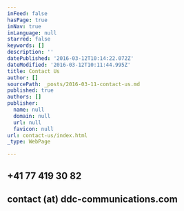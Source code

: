 ```yaml
---
inFeed: false
hasPage: true
inNav: true
inLanguage: null
starred: false
keywords: []
description: ''
datePublished: '2016-03-12T10:14:22.072Z'
dateModified: '2016-03-12T10:11:44.995Z'
title: Contact Us
author: []
sourcePath: _posts/2016-03-11-contact-us.md
published: true
authors: []
publisher:
  name: null
  domain: null
  url: null
  favicon: null
url: contact-us/index.html
_type: WebPage

---
```

## +41 77 419 30 82

## contact (at) ddc-communications.com